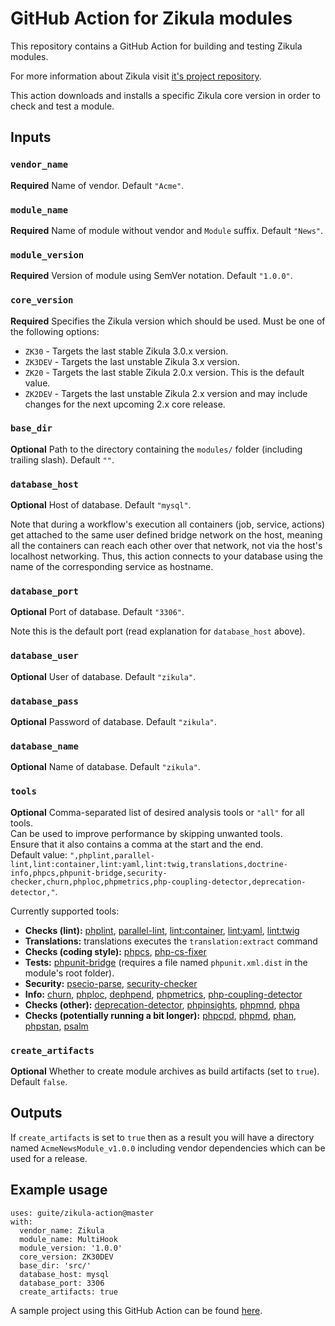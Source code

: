 # GitHub Action for Zikula modules
This repository contains a GitHub Action for building and testing Zikula modules.

For more information about Zikula visit [it's project repository](https://github.com/zikula/core/).

This action downloads and installs a specific Zikula core version in order to check and test a module.

## Inputs

### `vendor_name`
**Required** Name of vendor. Default `"Acme"`.

### `module_name`
**Required** Name of module without vendor and `Module` suffix. Default `"News"`.

### `module_version`
**Required** Version of module using SemVer notation. Default `"1.0.0"`.

### `core_version`
**Required** Specifies the Zikula version which should be used. Must be one of the following options:
  - `ZK30` - Targets the last stable Zikula 3.0.x version.
  - `ZK3DEV` - Targets the last unstable Zikula 3.x version.
  - `ZK20` - Targets the last stable Zikula 2.0.x version. This is the default value.
  - `ZK2DEV` - Targets the last unstable Zikula 2.x version and may include changes for the next upcoming 2.x core release.

### `base_dir`
**Optional** Path to the directory containing the `modules/` folder (including trailing slash). Default `""`.

### `database_host`
**Optional** Host of database. Default `"mysql"`.

Note that during a workflow's execution all containers (job, service, actions) get attached to the same user defined bridge network on the host, meaning all the containers can reach each other over that network, not via the host's localhost networking. Thus, this action connects to your database using the name of the corresponding service as hostname.

### `database_port`
**Optional** Port of database. Default `"3306"`.

Note this is the default port (read explanation for `database_host` above).

### `database_user`
**Optional** User of database. Default `"zikula"`.

### `database_pass`
**Optional** Password of database. Default `"zikula"`.

### `database_name`
**Optional** Name of database. Default `"zikula"`.

### `tools`
**Optional** Comma-separated list of desired analysis tools or `"all"` for all tools.  
Can be used to improve performance by skipping unwanted tools.  
Ensure that it also contains a comma at the start and the end.  
Default value: `",phplint,parallel-lint,lint:container,lint:yaml,lint:twig,translations,doctrine-info,phpcs,phpunit-bridge,security-checker,churn,phploc,phpmetrics,php-coupling-detector,deprecation-detector,"`.

Currently supported tools:

* **Checks (lint):** [phplint](https://github.com/overtrue/phplint), [parallel-lint](https://github.com/JakubOnderka/PHP-Parallel-Lint), [lint:container](https://symfony.com/blog/new-in-symfony-4-4-service-container-linter), [lint:yaml](https://symfony.com/doc/current/components/yaml.html#syntax-validation), [lint:twig](https://symfony.com/doc/current/templates.html#linting-twig-templates)
* **Translations:** translations executes the `translation:extract` command
* **Checks (coding style):** [phpcs](https://github.com/squizlabs/PHP_CodeSniffer), [php-cs-fixer](https://cs.symfony.com/)
* **Tests:** [phpunit-bridge](https://symfony.com/doc/current/components/phpunit_bridge.html) (requires a file named `phpunit.xml.dist` in the module's root folder).
* **Security:** [psecio-parse](https://github.com/psecio/parse), [security-checker](https://github.com/sensiolabs/security-checker)
* **Info:** [churn](https://github.com/bmitch/churn-php), [phploc](https://github.com/sebastianbergmann/phploc), [dephpend](https://dephpend.com/), [phpmetrics](https://github.com/phpmetrics/PhpMetrics), [php-coupling-detector](https://akeneo.github.io/php-coupling-detector/)
* **Checks (other):** [deprecation-detector](https://github.com/sensiolabs-de/deprecation-detector), [phpinsights](https://phpinsights.com/), [phpmnd](https://github.com/povils/phpmnd), [phpa](https://github.com/rskuipers/php-assumptions)
* **Checks (potentially running a bit longer):** [phpcpd](https://github.com/sebastianbergmann/phpcpd), [phpmd](https://github.com/phpmd/phpmd), [phan](https://github.com/phan/phan), [phpstan](https://github.com/phpstan/phpstan), [psalm](https://github.com/vimeo/psalm)

### `create_artifacts`
**Optional** Whether to create module archives as build artifacts (set to `true`). Default `false`.

## Outputs

If `create_artifacts` is set to `true` then as a result you will have a directory named `AcmeNewsModule_v1.0.0` including vendor dependencies which can be used for a release.

## Example usage

```
uses: guite/zikula-action@master
with:
  vendor_name: Zikula
  module_name: MultiHook
  module_version: '1.0.0'
  core_version: ZK30DEV
  base_dir: 'src/'
  database_host: mysql
  database_port: 3306
  create_artifacts: true
```

A sample project using this GitHub Action can be found [here](https://github.com/Guite/test-actions).
